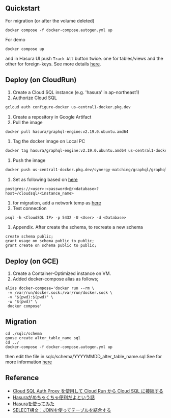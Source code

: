 ## Quickstart
For migration (or after the volume deleted)
```
docker compose -f docker-compose.autogen.yml up
```

For demo
```
docker compose up
```

and in Hasura UI push `Track All` button twice. one for tables/views and the other for foreign-keys. See more details [here](https://hasura.io/docs/latest/schema/postgres/using-existing-database/).

## Deploy (on CloudRun)
 1. Create a Cloud SQL instance (e.g. 'hasura' in ap-northeast1)
 1. Authorize Cloud SQL
```bash
gcloud auth configure-docker us-central1-docker.pkg.dev
```
 1. Create a repository in Google Artifact
 1. Pull the image
```bash
docker pull hasura/graphql-engine:v2.19.0.ubuntu.amd64
```
 1. Tag the docker image on Local PC
```bash
docker tag hasura/graphql-engine:v2.19.0.ubuntu.amd64 us-central1-docker.pkg.dev/synergy-matching/graphql/graphql-engine
```
 1. Push the image
```bash
docker push us-central1-docker.pkg.dev/synergy-matching/graphql/graphql-engine
```
 1. Set as following based on [here](https://github.com/hasura/graphql-engine/issues/2673#issuecomment-545182529)
  ```
  postgres://<user>:<password>@/<database>?host=/cloudsql/<instance_name>
  ```
 1. for migration, add a network temp as [here](https://cloud.google.com/sql/docs/postgres/configure-ip)
 1. Test connection
  ```
  psql -h <CloudSQL IP> -p 5432 -U <User> -d <Database>
  ```
 1. Appendix. After create the schema, to recreate a new schema
  ```
  create schema public;
  grant usage on schema public to public;
  grant create on schema public to public;
  ```

## Deploy (on GCE)
 1. Create a Container-Optimized instance on VM.
 2. Added docker-compose alias as follows;
 ```
 alias docker-compose='docker run --rm \
  -v /var/run/docker.sock:/var/run/docker.sock \
  -v "$(pwd):$(pwd)" \
  -w "$(pwd)" \
  docker compose'
 ```

## Migration
```
cd ./sqlc/schema
goose create alter_table_name sql
cd ../
docker-compose -f docker-compose.autogen.yml up
```
then edit the file in sqlc/schema/YYYYMMDD_alter_table_name.sql
See for more information [here](https://github.com/pressly/goose)


## Reference
 - [Cloud SQL Auth Proxy を使用して Cloud Run から Cloud SQL に接続する](https://blog.g-gen.co.jp/entry/from-cloudrun-to-cloud-sql-with-auth-proxy)
 - [Hasuraがめちゃくちゃ便利だよという話](https://qiita.com/maaz118/items/9e198ea91ad8fc624491)
 - [Hasuraを使ってみた](https://qiita.com/kyamamoto9120/items/e0f3f15dac9ff532e202)
 - [SELECT構文：JOINを使ってテーブルを結合する](https://rfs.jp/sb/sql/s03/03_3.html)